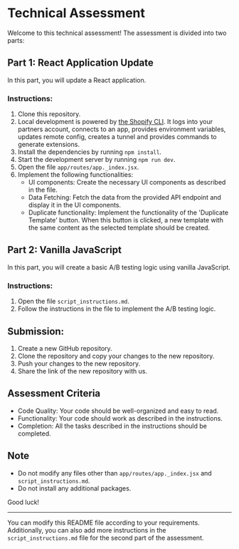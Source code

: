 # Technical Assessment

Welcome to this technical assessment! The assessment is divided into two parts:

## Part 1: React Application Update
In this part, you will update a React application.

### Instructions:
1. Clone this repository.
2. Local development is powered by [the Shopify CLI](https://shopify.dev/docs/apps/tools/cli). It logs into your partners account, connects to an app, provides environment variables, updates remote config, creates a tunnel and provides commands to generate extensions.
3. Install the dependencies by running `npm install`.
4. Start the development server by running `npm run dev`.
5. Open the file `app/routes/app._index.jsx`.
6. Implement the following functionalities:
    - UI components: Create the necessary UI components as described in the file.
    - Data Fetching: Fetch the data from the provided API endpoint and display it in the UI components.
    - Duplicate functionality: Implement the functionality of the 'Duplicate Template' button. When this button is clicked, a new template with the same content as the selected template should be created.

## Part 2: Vanilla JavaScript
In this part, you will create a basic A/B testing logic using vanilla JavaScript.

### Instructions:
1. Open the file `script_instructions.md`.
2. Follow the instructions in the file to implement the A/B testing logic.

## Submission:
1. Create a new GitHub repository.
2. Clone the repository and copy your changes to the new repository.
3. Push your changes to the new repository.
4. Share the link of the new repository with us.

## Assessment Criteria
- Code Quality: Your code should be well-organized and easy to read.
- Functionality: Your code should work as described in the instructions.
- Completion: All the tasks described in the instructions should be completed.

## Note
- Do not modify any files other than `app/routes/app._index.jsx` and `script_instructions.md`.
- Do not install any additional packages.

Good luck!

---

You can modify this README file according to your requirements. Additionally, you can also add more instructions in the `script_instructions.md` file for the second part of the assessment.
